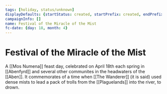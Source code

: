 ```yaml
---
tags: [holiday, status/unknown]
displayDefaults: {startStatus: created, startPrefix: created, endPrefix: destroyed, endStatus: destroyed}
campaignInfo: []
name: Festival of the Miracle of the Mist
fc-date: {day: 18, month: 4}
---
```


# Festival of the Miracle of the Mist

A [[Mos Numena]] feast day, celebrated on April 18th each spring in [[Abenfyrd]] and several other communites in the headwaters of the [[Aben]]. It commemorates of a time when [[The Wanderer]] (it is said) used dense mists to lead a pack of trolls from the [[Plaguelands]] into the river, to drown. 
